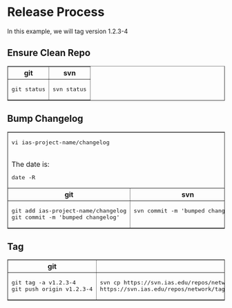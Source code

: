 # Release Process

In this example, we will tag version 1.2.3-4

## Ensure Clean Repo

<table
	cellpadding=0
	cellspacing=2
	border
>

<tr><th>git</th><th>svn</th></tr>
<tr>
	<td valign=top align=left><pre>git status</pre></td>
	<td valign=top align=left><pre>svn status</pre></td>
</tr>
</table>


## Bump Changelog
<table
	cellpadding=0
	cellspacing=2
	border
>

<tr><td colspan=2><pre>vi ias-project-name/changelog</pre><br>
The date is:<pre>date -R</pre></td></tr>
<tr><th>git</th><th>svn</th></tr>
<tr>
	<td valign=top align=left><pre>git add ias-project-name/changelog
git commit -m 'bumped changelog'</pre></td>
	<td valign=top align=left><pre>svn commit -m 'bumped changelog'</pre></td>
</tr>
</table>

## Tag

<table
	cellpadding=0
	cellspacing=2
	border
>

<tr><th>git</th><th>svn</th></tr>
<tr>
	<td valign=top align=left><pre>git tag -a v1.2.3-4
git push origin v1.2.3-4</pre></td>
	<td valign=top align=left><pre>svn cp https://svn.ias.edu/repos/network/applications/ias_project_name/ \
https://svn.ias.edu/repos/network/tags/applications/ias_project_name/ias_project_name-1.2.3-4/</pre></td>
</tr>
</table>


<!--
Blank row:
<tr>
	<td valign=top align=left><pre></pre></td>
	<td valign=top align=left><pre></pre></td>
</tr>

-->
